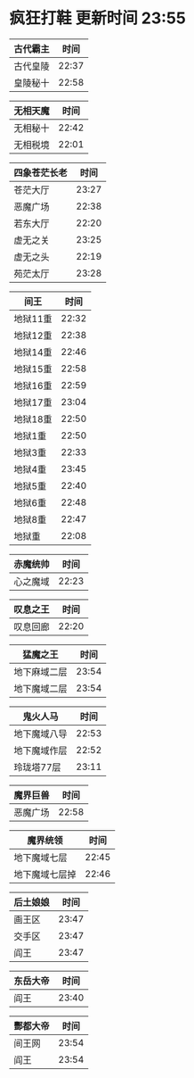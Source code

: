 # 疯狂打鞋 更新时间 23:55

| 古代霸主   | 时间    |
|--------|-------|
| 古代皇陵 | 22:37 |
| 皇陵秘十 | 22:58 |

| 无相天魔   | 时间    |
|--------|-------|
| 无相秘十 | 22:42 |
| 无相税境 | 22:01 |

| 四象苍茫长老   | 时间    |
|--------|-------|
| 苍茫大厅 | 23:27 |
| 恶魔广场 | 22:38 |
| 若东大厅 | 22:20 |
| 虚无之关 | 23:25 |
| 虚无之头 | 22:19 |
| 苑茫太厅 | 23:28 |

| 间王   | 时间    |
|--------|-------|
| 地狱11重 | 22:32 |
| 地狱12重 | 22:38 |
| 地狱14重 | 22:46 |
| 地狱15重 | 22:58 |
| 地狱16重 | 22:59 |
| 地狱17重 | 23:04 |
| 地狱18重 | 22:50 |
| 地狱1重 | 22:50 |
| 地狱3重 | 22:33 |
| 地狱4重 | 23:45 |
| 地狱5重 | 22:40 |
| 地狱6重 | 22:48 |
| 地狱8重 | 22:47 |
| 地狱重 | 22:08 |

| 赤魔统帅   | 时间    |
|--------|-------|
| 心之魔域 | 22:23 |

| 叹息之王   | 时间    |
|--------|-------|
| 叹息回廊 | 22:20 |

| 猛魔之王   | 时间    |
|--------|-------|
| 地下麻域二层 | 23:54 |
| 地下魔域二层 | 23:54 |

| 鬼火人马   | 时间    |
|--------|-------|
| 地下魔域八导 | 22:53 |
| 地下魔域作层 | 22:52 |
| 玲珑塔77层 | 23:11 |

| 魔界巨兽   | 时间    |
|--------|-------|
| 恶魔广场 | 22:58 |

| 魔界统领   | 时间    |
|--------|-------|
| 地下魔域七层 | 22:45 |
| 地下魔域七层掉 | 22:46 |

| 后土娘娘   | 时间    |
|--------|-------|
| 画王区 | 23:47 |
| 交手区 | 23:47 |
| 阎王 | 23:47 |

| 东岳大帝   | 时间    |
|--------|-------|
| 阎王 | 23:40 |

| 酆都大帝   | 时间    |
|--------|-------|
| 间王网 | 23:54 |
| 阎王 | 23:54 |